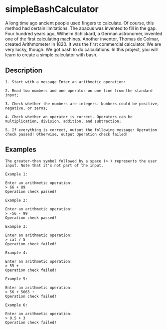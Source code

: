 # simpleBashCalculator
A long time ago ancient people used fingers to calculate. Of course, this method had certain limitations. The abacus was invented to fill in the gap. Four hundred years ago, Wilhelm Schickard, a German astronomer, invented one of the first calculating machines. Another inventor, Thomas de Colmar, created Arithmometer in 1820. It was the first commercial calculator. We are very lucky, though. We got bash to do calculations. In this project, you will learn to create a simple calculator with bash.

## Description
    1. Start with a message Enter an arithmetic operation:

    2. Read two numbers and one operator on one line from the standard input;
  
    3. Check whether the numbers are integers. Numbers could be positive, negative, or zeros;
   
    4. Check whether an operator is correct. Operators can be multiplication, division, addition, and subtraction;
    
    5. If everything is correct, output the following message: Operation check passed! Otherwise, output Operation check failed!
    

## Examples
```
The greater-than symbol followed by a space (> ) represents the user input. Note that it's not part of the input.

Example 1:

Enter an arithmetic operation:
> 66 + 89
Operation check passed!

Example 2:

Enter an arithmetic operation:
> -56 - 99
Operation check passed!

Example 3:

Enter an arithmetic operation:
> cat / 5
Operation check failed!

Example 4:

Enter an arithmetic operation:
> 55 +
Operation check failed!

Example 5:

Enter an arithmetic operation:
> 56 + 5665 +
Operation check failed!

Example 6:

Enter an arithmetic operation:
> 0.5 + 3
Operation check failed!
```
